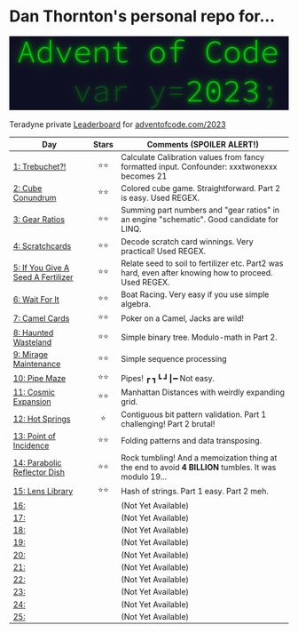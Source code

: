 # Dan Thornton's personal repo for...

![](pix/aoc.png)

Teradyne private [Leaderboard](https://adventofcode.com/2023/leaderboard/private/view/380786) for [adventofcode.com/2023](https://adventofcode.com/2023)

| Day | Stars | Comments (**SPOILER ALERT!**) |
|---|:-:|-|
| [1: Trebuchet?!](https://adventofcode.com/2023/day/1) |⭐⭐| Calculate Calibration values from fancy formatted input. Confounder:  xxxtwonexxx becomes 21 |
| [2: Cube Conundrum](https://adventofcode.com/2023/day/2) |⭐⭐| Colored cube game. Straightforward. Part 2 is easy. Used REGEX.|
| [3: Gear Ratios](https://adventofcode.com/2023/day/3) |⭐⭐| Summing part numbers and "gear ratios" in an engine "schematic".  Good candidate for LINQ. |
| [4: Scratchcards](https://adventofcode.com/2023/day/4) |⭐⭐| Decode scratch card winnings.  Very practical! Used REGEX. |
| [5: If You Give A Seed A Fertilizer](https://adventofcode.com/2023/day/5) |⭐⭐| Relate seed to soil to fertilizer etc. Part2 was hard, even after knowing how to proceed. Used REGEX. |
| [6: Wait For It](https://adventofcode.com/2023/day/6) |⭐⭐| Boat Racing.  Very easy if you use simple algebra. |
| [7: Camel Cards](https://adventofcode.com/2023/day/7) |⭐⭐| Poker on a Camel, Jacks are wild! |
| [8: Haunted Wasteland](https://adventofcode.com/2023/day/8) |⭐⭐| Simple binary tree. Modulo-math in Part 2. |
| [9: Mirage Maintenance](https://adventofcode.com/2023/day/9) |⭐⭐| Simple sequence processing |
| [10: Pipe Maze](https://adventofcode.com/2023/day/10) |⭐⭐| Pipes! ┏ ┓┗ ┛┃━ Not easy.| 
| [11: Cosmic Expansion](https://adventofcode.com/2023/day/11) |⭐⭐| Manhattan Distances with weirdly expanding grid. |
| [12: Hot Springs](https://adventofcode.com/2023/day/12) |⭐| Contiguous bit pattern validation. Part 1 challenging! Part 2 brutal! |
| [13: Point of Incidence](https://adventofcode.com/2023/day/13) |⭐⭐| Folding patterns and data transposing. |
| [14: Parabolic Reflector Dish](https://adventofcode.com/2023/day/14) |⭐⭐| Rock tumbling!  And a memoization thing at the end to avoid **4 BILLION** tumbles.  It was modulo 19... |
| [15: Lens Library](https://adventofcode.com/2023/day/15) |⭐⭐| Hash of strings. Part 1 easy. Part 2 meh. |
| [16: ](https://adventofcode.com/2023/day/16) || (Not Yet Available) |
| [17: ](https://adventofcode.com/2023/day/17) || (Not Yet Available) |
| [18: ](https://adventofcode.com/2023/day/18) || (Not Yet Available) |
| [19: ](https://adventofcode.com/2023/day/19) || (Not Yet Available) |
| [20: ](https://adventofcode.com/2023/day/20) || (Not Yet Available) |
| [21: ](https://adventofcode.com/2023/day/21) || (Not Yet Available) |
| [22: ](https://adventofcode.com/2023/day/22) || (Not Yet Available) |
| [23: ](https://adventofcode.com/2023/day/23) || (Not Yet Available) |
| [24: ](https://adventofcode.com/2023/day/24) || (Not Yet Available) |
| [25: ](https://adventofcode.com/2023/day/25) || (Not Yet Available) |
